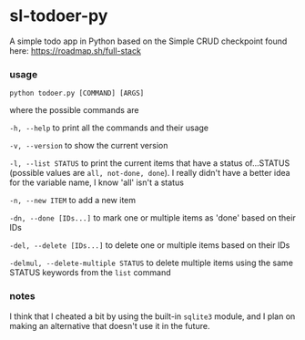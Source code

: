 # sl-todoer-py
A simple todo app in Python based on the Simple CRUD checkpoint found here: https://roadmap.sh/full-stack

### usage
`python todoer.py [COMMAND] [ARGS]`

where the possible commands are

`-h, --help` to print all the commands and their usage

`-v, --version` to show the current version

`-l, --list STATUS` to print the current items that have a status of...STATUS (possible values are `all, not-done, done`). I really didn't have a better idea for the variable name, I know 'all' isn't a status

`-n, --new ITEM` to add a new item

`-dn, --done [IDs...]` to mark one or multiple items as 'done' based on their IDs

`-del, --delete [IDs...]` to delete one or multiple items based on their IDs

`-delmul, --delete-multiple STATUS` to delete multiple items using the same STATUS keywords from the `list` command

### notes

I think that I cheated a bit by using the built-in `sqlite3` module, and I plan on making an alternative that doesn't use it in the future.
